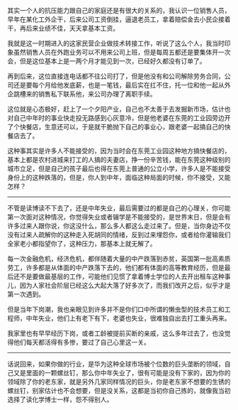 <p data-pid="1cCG1Q6V">其实一个人的抗压能力跟自己的家庭还是有很大的关系的，我认识一位销售人员，早年在某化工外企干，后来公司工资倒挂，逼退老员工，拿着赔偿金去小民企接着干，再后来业绩不佳，天天拿基本工资。</p><p data-pid="Fn7Dtqej">我就是这一时期进入的这家民营企业做技术转接工作，听说了这么个人，我当时印象虽然销售人员在外跑业务可以不用来公司上班，但是每周五都还是要集体开一次会，但是这位基本上是一两个月才能见到一次，已经好久都没有订单了。</p><p data-pid="D5WdKC0L">再到后来，这位直接连电话都不往公司打了，但是他没有和公司解除劳务合同，公司还是要每个月给他发底薪，也是一笔钱，最后实在扛不住，托一位和他一起从外企跳槽来的销售私下联系他，来公司办理了离职手续。</p><p data-pid="Y2jTG_VX">这位就是心态极好，赶上了一个夕阳产业，自己也不太善于去发掘新市场，估计也对自己中年时的事业快走投无路感到心灰意冷，但是他老婆在东莞的工业园旁边开了个快餐店，生意还可以，于是就干脆抛下自己的事业心，跟老婆一起搞自己的快餐店去了。</p><p data-pid="PbCvYT4h">这种事其实是许多人不能接受的，因为当时会在东莞工业园这种地方搞快餐店的，基本上都是农村进城来打工的人搞的夫妻店，挣一份辛苦钱，能在东莞这种级别的城市立足，但是自己的孩子最后也得在东莞上普通的公立小学，许多人是不能接受身份上的这种跌落的，但是，你人到中年，面临这种局面的时候，你不接受，又能怎样？</p><hr><p data-pid="1TEp6PZY">不管是读博读不下去了，还是中年失业，最后需要过的都是自己的心理关，你可能第一次面对这种情况，你觉得失业或者辍学是不能接受的，是世界末日，但是会有许多过来人跟你说，你这没什么，那么多人都这么走过来了。但是，当你身边不仅没有过来人疏解你的这种走入死胡同的情绪，反到过来埋怨你，或者给你灌输我们全家老小都指望你了，这种压力，那基本上就无解了。</p><p data-pid="_V7FRHYl">每一次金融危机，经济危机，都伴随着大量的中产跌落到赤贫，英国第一批高素质劳工，许多都是从体面的中产跌落下去的，他们都有体面的高等教育经历，但是最后还不是要做最基层的工作，可能他们见惯了拿着博士学位的人去开出租车这种事儿，因为人家社会阶层已经这么大起大落了好多次了，而我们改开之后，似乎才是第一次遇到。</p><p data-pid="YEJei1XD">但是当年下岗潮，我也亲眼见到许多并不是你们口中所谓的懒虫型的技术员工和工程师，中年失业，他们上有老下有下，老婆也失业，很难独自出去打工重头再来。</p><p data-pid="vXI6Jg7o">我家里也有早早经历下岗，或者工龄被提前买断的亲戚，这么多年过去了，也没觉得他们每天都活得有多惨，要过了自己心里这一关。</p><hr><p data-pid="1cvni47G">话说回来，如果你做的行业，是华为这种全球市场被个位数的巨头垄断的领域，自己又是里面的一颗螺丝钉，那么你中年失业了，很有可能是没有下家的，因为你的领域除了你的老东家，就是另外几家同样情况的巨头，你是老东家不想要的生锈的螺丝钉，别家估计也不会想要，但是没关系，这都是当初你自己拣的，就像我当初选择了读化学博士一样，怨不得别人。</p>